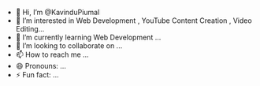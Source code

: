 - 👋 Hi, I’m @KavinduPiumal
- 👀 I’m interested in Web Development , YouTube Content Creation , Video Editing...
- 🌱 I’m currently learning Web Development ...
- 💞️ I’m looking to collaborate on ...
- 📫 How to reach me ...
- 😄 Pronouns: ...
- ⚡ Fun fact: ...

<!---
KavinduPiumal/KavinduPiumal is a ✨ special ✨ repository because its `README.md` (this file) appears on your GitHub profile.
You can click the Preview link to take a look at your changes.
--->

